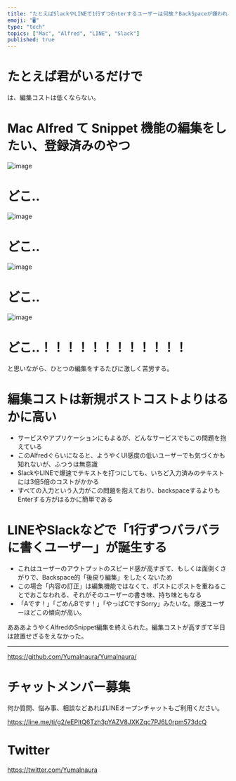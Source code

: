 ```yaml
---
title: "たとえばSlackやLINEで1行ずつEnterするユーザーは何故？BackSpaceが嫌われる理由。 #UI #UX #ユーザー行動 #デ"
emoji: "🖥"
type: "tech"
topics: ["Mac", "Alfred", "LINE", "Slack"]
published: true
---
```


# たとえば君がいるだけで

は、編集コストは低くならない。

# Mac Alfred て Snippet 機能の編集をしたい、登録済みのやつ

![image](https://user-images.githubusercontent.com/13635059/50558680-ab4db300-0d33-11e9-9ed0-373f2236acac.png)

# どこ‥

![image](https://user-images.githubusercontent.com/13635059/50558873-d258b480-0d34-11e9-9723-1735e2bb82f7.png)

# どこ‥
![image](https://user-images.githubusercontent.com/13635059/50558685-b56fb180-0d33-11e9-9482-9efebe92b477.png)

# どこ‥

![image](https://user-images.githubusercontent.com/13635059/50558876-d5ec3b80-0d34-11e9-9220-185f235db010.png)

# どこ‥！！！！！！！！！！！！

と思いながら、ひとつの編集をするたびに激しく苦労する。


# 編集コストは新規ポストコストよりはるかに高い

- サービスやアプリケーションにもよるが、どんなサービスでもこの問題を抱えている
- このAlfredぐらいになると、ようやくUI感度の低いユーザーでも気づくかも知れないが、ふつうは無意識
- SlackやLINEで爆速でテキストを打つにしても、いちど入力済みのテキストには3倍5倍のコストがかかる
- すべての入力という入力がこの問題を抱えており、backspaceするよりもEnterする方がはるかに簡単である

# LINEやSlackなどで「1行ずつバラバラに書くユーザー」が誕生する

- これはユーザーのアウトプットのスピード感が高すぎて、もしくは面倒くさがりで、Backspace的「後戻り編集」をしたくないため
- この場合「内容の訂正」は編集機能ではなくて、ポストにポストを重ねることでおこなわれる、それがそのユーザーの書き味、持ち味ともなる
- 「Aです！」「ごめんBです！」「やっぱCですSorry」みたいな。爆速ユーザーほどこの傾向が高い。

あああようやくAlfredのSnippet編集を終えられた。編集コストが高すぎて半日は放置せざるをえなかった。

---

https://github.com/YumaInaura/YumaInaura/








<!-- Update From Qiita API -->

# チャットメンバー募集


何か質問、悩み事、相談などあればLINEオープンチャットもご利用ください。

https://line.me/ti/g2/eEPltQ6Tzh3pYAZV8JXKZqc7PJ6L0rpm573dcQ





# Twitter


https://twitter.com/YumaInaura


<!-- Update From Qiita API -->


